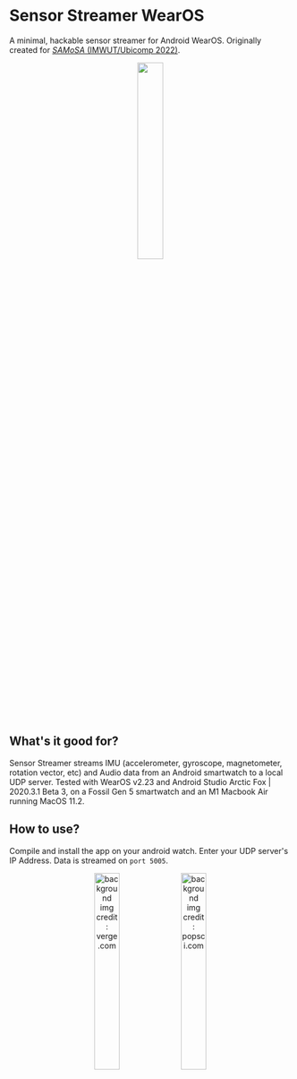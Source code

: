 # Sensor Streamer WearOS
A minimal, hackable sensor streamer for Android WearOS. Originally created for [_SAMoSA_ (IMWUT/Ubicomp 2022)](https://vimalmollyn.com/research/samosa/).

<p align="center">
  <img src="media/icon.png" width="30%"/>
</p>

## What's it good for?
Sensor Streamer streams IMU (accelerometer, gyroscope, magnetometer, rotation vector, etc) and Audio data from an Android smartwatch to a local UDP server. Tested with WearOS v2.23 and Android Studio Arctic Fox | 2020.3.1 Beta 3, on a Fossil Gen 5 smartwatch and an M1 Macbook Air running MacOS 11.2.

## How to use?
Compile and install the app on your android watch. Enter your UDP server's IP Address. Data is streamed on `port 5005`. 

<p float="left" align="center">
  <img title="background img credit: verge.com" src="./media/app_drawer.png" width="30%"/>
  <img title="background img credit: popsci.com" src="./media/app_preview.png" width="30%"/>
</p>
